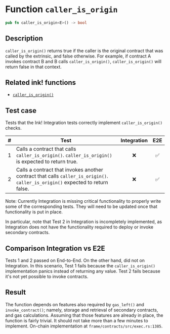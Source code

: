 # Function `caller_is_origin`

```rust
pub fn caller_is_origin<E>() -> bool
```

## Description

`caller_is_origin()` returns true if the caller is the original contract that was called by the extrinsic, and false otherwise. For example, if contract A invokes contract B and B calls `caller_is_origin()`, `caller_is_origin()` will return false in that context.

## Related ink! functions

- [`caller_is_origin()`](https://paritytech.github.io/ink/ink_env/fn.caller_is_origin.html)

## Test case

Tests that the Ink! Integration tests correctly implement `caller_is_origin()` checks.

| \#  | Test                                                                                                                           | Integration | E2E |
| --- | ------------------------------------------------------------------------------------------------------------------------------ | :---------: | :-: |
| 1   | Calls a contract that calls `caller_is_origin()`. `caller_is_origin()` is expected to return true.                             |     ❌      | ✅  |
| 2   | Calls a contract that invokes another contract that calls `caller_is_origin()`. `caller_is_origin()` expected to return false. |     ❌      | ✅  |

Note: Currently Integration is missing critical functionality to properly write some of the corresponding tests. They will need to be updated once that functionality is put in place.

In particular, note that Test 2 in Integration is incompletely implemented, as Integration does not have the functionality required to deploy or invoke secondary contracts.

## Comparison Integration vs E2E

Tests 1 and 2 passed on End-to-End. On the other hand, did not on Integration.
In this scenario, Test 1 fails because the `caller_is_origin()` implementation panics instead of returning any value. Test 2 fails because it's not yet possible to invoke contracts.

## Result

The function depends on features also required by `gas_left()` and `invoke_contract()`; namely, storage and retrieval of secondary contracts, and gas calculations. Assuming that those features are already in place, the function is fairly trivial. It should not take more than a few minutes to implement.
On-chain implementation at `frame/contracts/src/exec.rs:1385`.
